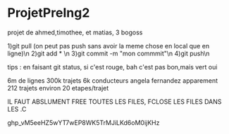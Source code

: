 # ProjetPreIng2
projet de ahmed,timothee, et matias, 3 bogoss

1)git pull (on peut pas push sans avoir la meme chose en local que en ligne)\n
2)git add * \n
3)git commit -m "mon commmit"\n
4)git push\n

tips : en faisant git status, si c'est rouge, bah c'est pas bon,mais vert oui


6m de lignes
300k trajets
6k conducteurs
angela fernandez apparement 212 trajets
environ 20 etapes/trajet


IL FAUT ABSLUMENT FREE TOUTES LES FILES, FCLOSE LES FILES DANS LES .C


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
